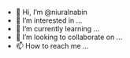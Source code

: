 - 👋 Hi, I’m @niuralnabin
- 👀 I’m interested in ...
- 🌱 I’m currently learning ...
- 💞️ I’m looking to collaborate on ...
- 📫 How to reach me ...

<!---
niuralnabin/niuralnabin is a ✨ special ✨ repository because its `README.md` (this file) appears on your GitHub profile.
You can click the Preview link to take a look at your changes.
--->
